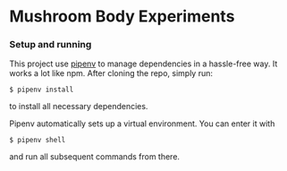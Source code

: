 # Mushroom Body Experiments

### Setup and running
This project use [pipenv](https://pypi.org/project/pipenv/) to manage dependencies in a hassle-free way.
It works a lot like npm. After cloning the repo, simply run:
```shell script
$ pipenv install
```
to install all necessary dependencies.

Pipenv automatically sets up a virtual environment. You can enter it with
```shell script
$ pipenv shell
```

and run all subsequent commands from there.